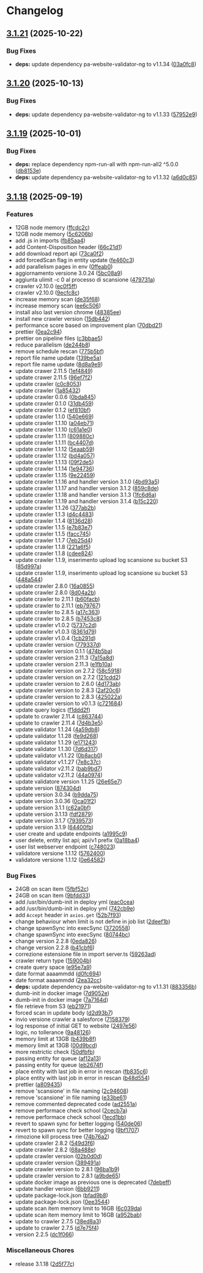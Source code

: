 # Changelog

## [3.1.21](https://github.com/italia/validator-handler/compare/v3.1.20...v3.1.21) (2025-10-22)


### Bug Fixes

* **deps:** update dependency pa-website-validator-ng to v1.1.34 ([03a0fc8](https://github.com/italia/validator-handler/commit/03a0fc8f508b33913cad6d6eec4164148e1ee7da))

## [3.1.20](https://github.com/italia/validator-handler/compare/v3.1.19...v3.1.20) (2025-10-13)


### Bug Fixes

* **deps:** update dependency pa-website-validator-ng to v1.1.33 ([57952e9](https://github.com/italia/validator-handler/commit/57952e99c5753cc714f56271736827dc90c5c40f))

## [3.1.19](https://github.com/italia/validator-handler/compare/v3.1.18...v3.1.19) (2025-10-01)


### Bug Fixes

* **deps:** replace dependency npm-run-all with npm-run-all2 ^5.0.0 ([db8153e](https://github.com/italia/validator-handler/commit/db8153efaae9c87dae200a5391e373968c32352b))
* **deps:** update dependency pa-website-validator-ng to v1.1.32 ([a6d0c85](https://github.com/italia/validator-handler/commit/a6d0c85118245518411df1c7f2ae683734733d5c))

## [3.1.18](https://github.com/italia/validator-handler/compare/v2.2.2...v3.1.18) (2025-09-19)


### Features

* 12GB node memory ([ffcdc2c](https://github.com/italia/validator-handler/commit/ffcdc2cfa22a42986750ef18475a048877c59542))
* 12GB node memory ([5c6206b](https://github.com/italia/validator-handler/commit/5c6206b8c280d4c8415e548d08dd70b67fff4ca7))
* add .js in imports ([fb85aa4](https://github.com/italia/validator-handler/commit/fb85aa40274cde6b6bc08de562373e9399b243ed))
* add Content-Disposition header ([66c21d1](https://github.com/italia/validator-handler/commit/66c21d10af12a3e64f3b01f0100f348b3818ed50))
* add download report api ([73ca0f2](https://github.com/italia/validator-handler/commit/73ca0f2230cb1f299b1eb4fae3f9da039b3dddce))
* add forcedScan flag in entity update ([fe460c3](https://github.com/italia/validator-handler/commit/fe460c3c2dba9b29056ca6ec570f273860590e78))
* add parallelism pages in env ([0ffeab0](https://github.com/italia/validator-handler/commit/0ffeab04c0ba90a5c732372ff4f4c3fee9b8222b))
* aggiornamento versione 3.0.24 ([5bc08a9](https://github.com/italia/validator-handler/commit/5bc08a9f4da1cb00970d7405c21c97578178eef2))
* aggiunta ulimit -c 0 al processo di scansione ([479731a](https://github.com/italia/validator-handler/commit/479731a8c9b16060c008b5d990e5df267bdd11d7))
* crawler v2.10.0 ([ec0f5ff](https://github.com/italia/validator-handler/commit/ec0f5ff3a7e480bc48ae7fb1e7430b57d2387425))
* crawler v2.10.0 ([9ecfc8c](https://github.com/italia/validator-handler/commit/9ecfc8cb5d148af59d0fd3a36a19e16073f8a2c7))
* increase memory scan ([de35f68](https://github.com/italia/validator-handler/commit/de35f68623ec9f509b4b70c9151da398aa5c10ec))
* increase memory scan ([ee6c506](https://github.com/italia/validator-handler/commit/ee6c5068c598cfb644e16e56fd409d46d5c22541))
* install also last version chrome ([48385ee](https://github.com/italia/validator-handler/commit/48385eeca04e5d65b4acb7f7fa2091b3dd9511fe))
* install new crawler version ([15db442](https://github.com/italia/validator-handler/commit/15db442eecf97555387f1ec3f66fda151c1fb971))
* performance score based on improvement plan ([70dbd21](https://github.com/italia/validator-handler/commit/70dbd21488664c77aa145d6a4586b6bf1be7a6e8))
* prettier ([0ea2c94](https://github.com/italia/validator-handler/commit/0ea2c94b36118fb24acfbcf07316960e4ebbf4c8))
* prettier on pipeline files ([c3bbae5](https://github.com/italia/validator-handler/commit/c3bbae51d0f16e19251b29c33331f932658a0642))
* reduce parallelism ([de244b8](https://github.com/italia/validator-handler/commit/de244b817df79ca8df0393c1602aded0a7186bf2))
* remove schedule rescan ([775b5bf](https://github.com/italia/validator-handler/commit/775b5bf82af030e5d7bafe464ce119b8e409f6d4))
* report file name update ([139be5a](https://github.com/italia/validator-handler/commit/139be5a8b80f011279d80c97da05748d256936dd))
* report file name update ([8d8a9e9](https://github.com/italia/validator-handler/commit/8d8a9e9bcab73a9031c12a20526c243c27a5ba68))
* update crawer 2.11.5 ([1ef4849](https://github.com/italia/validator-handler/commit/1ef4849d9a4c6b4ddcb0d900065bfce8122dc556))
* update crawer 2.11.5 ([96ef7f2](https://github.com/italia/validator-handler/commit/96ef7f2b5ca387f2801ced2c747989146c124548))
* update crawler ([c0c8053](https://github.com/italia/validator-handler/commit/c0c805337d4eeae55b1c2b8cd06a2fe93038f509))
* update crawler ([1a85432](https://github.com/italia/validator-handler/commit/1a85432311027b6e77863fe9a5bc0d7ebdadc3a5))
* update crawler 0.0.6 ([0bda845](https://github.com/italia/validator-handler/commit/0bda845b0c87469d11e44265d7da85e5ca6e1e95))
* update crawler 0.1.0 ([31db459](https://github.com/italia/validator-handler/commit/31db459f6209c2dd48e920abf953b108770eb727))
* update crawler 0.1.2 ([ef810bf](https://github.com/italia/validator-handler/commit/ef810bf6bb3aaf869e8c3977b1e79861eb5f0e3e))
* update crawler 1.1.0 ([540e669](https://github.com/italia/validator-handler/commit/540e6694774630bf04e8ce514548da517688a6ae))
* update crawler 1.1.10 ([a04eb71](https://github.com/italia/validator-handler/commit/a04eb715dbff81350dbcf032b2a895e670a29af3))
* update crawler 1.1.10 ([c61a1e0](https://github.com/italia/validator-handler/commit/c61a1e0a6a36add4d04f6ab9cc52643afaa81f44))
* update crawler 1.1.11 ([809880c](https://github.com/italia/validator-handler/commit/809880cbe207705d37b6057982ea5476992f8add))
* update crawler 1.1.11 ([bc4407d](https://github.com/italia/validator-handler/commit/bc4407d2dc6643caebfb658dffda62fc4b8c6e79))
* update crawler 1.1.12 ([5eaab59](https://github.com/italia/validator-handler/commit/5eaab5987cb5bbf51dcfbd28f468652c2a129578))
* update crawler 1.1.12 ([bd4a057](https://github.com/italia/validator-handler/commit/bd4a057e9e5aa512c1929e590b54ad34454d600a))
* update crawler 1.1.13 ([09f2de5](https://github.com/italia/validator-handler/commit/09f2de5b68e55d2ffd6e4cf2aaababefd2115e63))
* update crawler 1.1.14 ([1e94736](https://github.com/italia/validator-handler/commit/1e94736668b98334e6062b567ea513913d2169e8))
* update crawler 1.1.15 ([9e22459](https://github.com/italia/validator-handler/commit/9e224596ddd869bf669dc89ac55276e3a7654831))
* update crawler 1.1.16 and handler version 3.1.0 ([4bd93a5](https://github.com/italia/validator-handler/commit/4bd93a5d9776800fe433d40f461c396350618f8a))
* update crawler 1.1.17 and handler version 3.1.2 ([859c8de](https://github.com/italia/validator-handler/commit/859c8deb838f5714c1a6fc31a7fd855b9f6cc61c))
* update crawler 1.1.18 and handler version 3.1.3 ([1fc6d6a](https://github.com/italia/validator-handler/commit/1fc6d6a99730659c44dad07b54d5daee84dc598b))
* update crawler 1.1.19 and handler version 3.1.4 ([b15c220](https://github.com/italia/validator-handler/commit/b15c22048136093637af5b4ff9b68e2ffc1e9555))
* update crawler 1.1.26 ([377ab2b](https://github.com/italia/validator-handler/commit/377ab2bcb4033eb8f080da4cbf48d4466beae4d8))
* update crawler 1.1.3 ([d4c4483](https://github.com/italia/validator-handler/commit/d4c44838515467c6006baab0aa27433506c0dc58))
* update crawler 1.1.4 ([8136d28](https://github.com/italia/validator-handler/commit/8136d285124efd22f79ee28683836195320561d7))
* update crawler 1.1.5 ([e7b83e7](https://github.com/italia/validator-handler/commit/e7b83e7aa9409d0fce7ed00468c435039061f3e9))
* update crawler 1.1.5 ([facc745](https://github.com/italia/validator-handler/commit/facc7456c9a1c0da533eef68e2da63b77436ada3))
* update crawler 1.1.7 ([7eb25d4](https://github.com/italia/validator-handler/commit/7eb25d4e0f745858ff011d24df7d90e6675a3c7f))
* update crawler 1.1.8 ([221a6f5](https://github.com/italia/validator-handler/commit/221a6f59838f5ec2ef71c904b6df6a38453c3817))
* update crawler 1.1.8 ([cdee824](https://github.com/italia/validator-handler/commit/cdee824c2e63b415d8ed7d9bcea0a6780ffbdb46))
* update crawler 1.1.9, inserimento upload log scansione su bucket S3 ([85d997a](https://github.com/italia/validator-handler/commit/85d997a1bc6029505b021390b900e1637343fa69))
* update crawler 1.1.9, inserimento upload log scansione su bucket S3 ([448a544](https://github.com/italia/validator-handler/commit/448a5449df6c4267b428c8a2052e627c745c6eb9))
* update crawler 2.8.0 ([16a0855](https://github.com/italia/validator-handler/commit/16a0855dbc1702ada32403024297843dc5c718fc))
* update crawler 2.8.0 ([8d04a2b](https://github.com/italia/validator-handler/commit/8d04a2b30a6dbbcf6472e07fff04777ba51dccdc))
* update crawler to 2.11.1 ([b60facb](https://github.com/italia/validator-handler/commit/b60facbd32eaac245e1de67e1e8250b436f3d858))
* update crawler to 2.11.1 ([eb79767](https://github.com/italia/validator-handler/commit/eb7976736d04cf52f7ba5d72f9c8528d3f591f69))
* update crawler to 2.8.5 ([a17c363](https://github.com/italia/validator-handler/commit/a17c363a99f3c01b595573f9b3cbc167de758a87))
* update crawler to 2.8.5 ([b7453c8](https://github.com/italia/validator-handler/commit/b7453c829eaf3015e509740888ee387b3eb41cbc))
* update crawler v1.0.2 ([5737c2d](https://github.com/italia/validator-handler/commit/5737c2dcc5880c6526f2f7e198cb497ca08ca80d))
* update crawler v1.0.3 ([8361d79](https://github.com/italia/validator-handler/commit/8361d79270c9764d12f0d08ac6e56ab3777f6115))
* update crawler v1.0.4 ([1cb291d](https://github.com/italia/validator-handler/commit/1cb291d0027b07d4d1a2225f0a99e9ebe7d5865e))
* update crawler version ([779337d](https://github.com/italia/validator-handler/commit/779337d6a02d582dfbda59f1e453769ec36ad6a3))
* update crawler version 0.1.1 ([474b5ba](https://github.com/italia/validator-handler/commit/474b5ba459bf9d2b1b41974d9793a5d161e5d116))
* update crawler version 2.11.3 ([7a15a8d](https://github.com/italia/validator-handler/commit/7a15a8d5f47edbb0a18df31a56892e4d8a9843fd))
* update crawler version 2.11.3 ([e1fb10a](https://github.com/italia/validator-handler/commit/e1fb10aced90491e0df32806d229e2a3dbb12d4b))
* update crawler version on 2.7.2 ([58c5918](https://github.com/italia/validator-handler/commit/58c5918cda84ba915fbcabd0011cfb56d9c4ce1a))
* update crawler version on 2.7.2 ([121cdd2](https://github.com/italia/validator-handler/commit/121cdd2523eb57b69415fbb23ea00f9d8b5c5fdf))
* update crawler version to 2.6.0 ([4d173ab](https://github.com/italia/validator-handler/commit/4d173abff37aaffd88de52eb6ec6b68d223be716))
* update crawler version to 2.8.3 ([2af20c6](https://github.com/italia/validator-handler/commit/2af20c6b99f4e30906a3f9cc8c1080fbc0332044))
* update crawler version to 2.8.3 ([425022a](https://github.com/italia/validator-handler/commit/425022a774d86d8c961d0fd252f0989abea1610d))
* update crawler version to v0.1.3 ([c721684](https://github.com/italia/validator-handler/commit/c721684df59f1a9883e2a22783c4eba90b2f597f))
* update query logics ([f1ddd2f](https://github.com/italia/validator-handler/commit/f1ddd2f42885113ceacaafe71dfaeded83b3b91a))
* update to crawler 2.11.4 ([c863744](https://github.com/italia/validator-handler/commit/c863744244d160c0c2699975bd3ed6a88fbe7e73))
* update to crawler 2.11.4 ([7d4b3e5](https://github.com/italia/validator-handler/commit/7d4b3e5aa938e7191f45a5db0c8be58b4231cc03))
* update validator 1.1.24 ([4a59db8](https://github.com/italia/validator-handler/commit/4a59db8478e3e7a9cae83305917a36a3f11ad000))
* update validator 1.1.28 ([fe9d268](https://github.com/italia/validator-handler/commit/fe9d268183561fc203b3b7e4678bd2a9a6a72795))
* update validator 1.1.29 ([e171243](https://github.com/italia/validator-handler/commit/e171243f8e61e734ae83442540c9e4c7e60c01e1))
* update validator 1.1.30 ([7d6d317](https://github.com/italia/validator-handler/commit/7d6d317a5309846eae0b97d411b973437aefed21))
* update validator v1.1.22 ([0b8acb0](https://github.com/italia/validator-handler/commit/0b8acb0848e3b41c0ce461fa18bc05dffc1adbe0))
* update validator v1.1.27 ([7e8c37c](https://github.com/italia/validator-handler/commit/7e8c37c78493edaaaefdb0f13332b2cd25f1a058))
* update validator v2.11.2 ([bab9bd7](https://github.com/italia/validator-handler/commit/bab9bd764b471545334de827fb040d22b67fc0a3))
* update validator v2.11.2 ([44a0974](https://github.com/italia/validator-handler/commit/44a0974c2d2cf6d63320b0d83617b121b10c3996))
* update validatore version 1.1.25 ([26e65e7](https://github.com/italia/validator-handler/commit/26e65e7e1f47766935634dae5621d6df6470b6b9))
* update version ([874304d](https://github.com/italia/validator-handler/commit/874304dd594a85d8044f240e9ea596762eb8509f))
* update version 3.0.34 ([b9dda75](https://github.com/italia/validator-handler/commit/b9dda7570923a6edcd31134e82f529582819bc53))
* update version 3.0.36 ([0ca01f2](https://github.com/italia/validator-handler/commit/0ca01f2a9911b5408f660838ae97781cb366b058))
* update version 3.1.1 ([c62a0bf](https://github.com/italia/validator-handler/commit/c62a0bf4856c626a0bcef441348e286147cad7fd))
* update version 3.1.13 ([fdf2879](https://github.com/italia/validator-handler/commit/fdf2879d301d0800e29b79349c18db684c123c87))
* update version 3.1.7 ([7939573](https://github.com/italia/validator-handler/commit/7939573f4ca1265ccac06193c02aa20ee86ae64d))
* update version 3.1.9 ([64400fb](https://github.com/italia/validator-handler/commit/64400fb4f239daced91ec5e58641312f4b271260))
* user create and update endpoints ([a1995c9](https://github.com/italia/validator-handler/commit/a1995c9561c9fda01acb2d38ed0c2e27a7c7d839))
* user delete, entity list api; api/v1 prefix ([0a18ba4](https://github.com/italia/validator-handler/commit/0a18ba452075e409feb6aa13c3f8855721e153fa))
* user list webserver endpoint ([c748023](https://github.com/italia/validator-handler/commit/c7480236afaa417ceac57b0aee91a6629c85daf1))
* validatore versione 1.1.12 ([5762400](https://github.com/italia/validator-handler/commit/5762400b5e6694313d29cb9092d22c87f829ddcc))
* validatore versione 1.1.12 ([0e64582](https://github.com/italia/validator-handler/commit/0e64582557ae858ac57e0f28a904551aceb51478))


### Bug Fixes

* 24GB on scan item ([5fbf52c](https://github.com/italia/validator-handler/commit/5fbf52c314e8b24fa9945efdda77f8bc74beb3a3))
* 24GB on scan item ([9bfdd33](https://github.com/italia/validator-handler/commit/9bfdd33fbada5783426faaf1db9f2425b2a92976))
* add /usr/bin/dumb-init in deploy yml ([eac0cea](https://github.com/italia/validator-handler/commit/eac0ceac5524184b04f192b36daf08729fb756ff))
* add /usr/bin/dumb-init in deploy yml ([742cb9e](https://github.com/italia/validator-handler/commit/742cb9e0e35bd1e3317105d2063805cb3b2de2ac))
* add `Accept` header in `axios.get` ([52b7f93](https://github.com/italia/validator-handler/commit/52b7f932ce8674c14c886617d610bc314ce6f4b1))
* change behaviour when limit is not define in job list ([2deef1b](https://github.com/italia/validator-handler/commit/2deef1bcc2c2bb922715b08d9395db0517525c26))
* change spawnSync into execSync ([3720558](https://github.com/italia/validator-handler/commit/37205587cb10d69e37aae41c66b4ecdcd33f76f8))
* change spawnSync into execSync ([80744bc](https://github.com/italia/validator-handler/commit/80744bca149e869f5c6652eb39791b3774fee7a9))
* change version 2.2.8 ([0eda826](https://github.com/italia/validator-handler/commit/0eda826ba93490691e4be18cbb007569bc7549af))
* change version 2.2.8 ([b41cbf6](https://github.com/italia/validator-handler/commit/b41cbf6c6cafecfd13483819107a833f8a8906ff))
* correzione estensione file in import server.ts ([59263ad](https://github.com/italia/validator-handler/commit/59263ad0bf3cc4120f835d0b9b8293227c8f2bf9))
* crawler return type ([159004b](https://github.com/italia/validator-handler/commit/159004bcd958140b34e4bbba8b42f16c0c3cc1a6))
* create query space ([e95e7a9](https://github.com/italia/validator-handler/commit/e95e7a9f13228d0d3c0ead30e4c8e22c6812522e))
* date format aaaammdd ([d0fc694](https://github.com/italia/validator-handler/commit/d0fc69464b82b7aaeb4b998ecd3d5c91ea9f80da))
* date format aaaammdd ([2ea32cc](https://github.com/italia/validator-handler/commit/2ea32cc9ef0ff2e6dc52cdb0807ef0be6a1ff811))
* **deps:** update dependency pa-website-validator-ng to v1.1.31 ([883356b](https://github.com/italia/validator-handler/commit/883356b81ea3b804dce54fabdb5aaee8bb7bac94))
* dumb-init in docker image ([7d9052e](https://github.com/italia/validator-handler/commit/7d9052e061d593d376e25f202b82995e1efbfbb2))
* dumb-init in docker image ([7a7164d](https://github.com/italia/validator-handler/commit/7a7164dd9d4297da6de1b938ee9bfbf64e6635af))
* file retrieve from S3 ([eb21971](https://github.com/italia/validator-handler/commit/eb21971b4c4f01206b41adf916c202998ce997b5))
* forced scan in update body ([d2d93b7](https://github.com/italia/validator-handler/commit/d2d93b770e6e7cc22edda80639d32a8ae3beedd1))
* invio versione crawler a salesforce ([7158379](https://github.com/italia/validator-handler/commit/7158379726c4c3140e55312f605e85c10d0414cc))
* log response of initial GET to website ([2497e56](https://github.com/italia/validator-handler/commit/2497e564956e2eb3b9421196024e887ce536a8a8))
* logic, no tollerance ([9a48126](https://github.com/italia/validator-handler/commit/9a4812646d9cd0376d842539fa360e20bc1c0696))
* memory limit at 13GB ([b439b8f](https://github.com/italia/validator-handler/commit/b439b8f045ec4d9c28039177e205ad9c7331260a))
* memory limit at 13GB ([00d9bcd](https://github.com/italia/validator-handler/commit/00d9bcd0e57f3da6df5f58744ee9fc899df2d4c4))
* more restrictic check ([50dfbfb](https://github.com/italia/validator-handler/commit/50dfbfb1cbf5582915e3e62de20a54dbbef4c6c9))
* passing entity for queue ([af12a13](https://github.com/italia/validator-handler/commit/af12a138d1aae6046530aaacfa6c40eeeae6a2ac))
* passing entity for queue ([eb2674f](https://github.com/italia/validator-handler/commit/eb2674fb1e25ca4281da561efea4956a1aa07665))
* place entity with last job in error in rescan ([fb835c6](https://github.com/italia/validator-handler/commit/fb835c67be57c606e01e501ecfec7fed631ff64e))
* place entity with last job in error in rescan ([b48d554](https://github.com/italia/validator-handler/commit/b48d554ed01b155bef9acd07d4ea3dd033871648))
* prettier ([a809435](https://github.com/italia/validator-handler/commit/a80943546997a0a1ba50f81c284a35f4c4eaa571))
* remove 'scansione' in file naming ([2c94608](https://github.com/italia/validator-handler/commit/2c94608ef4bea38911434622df2c104994e4699e))
* remove 'scansione' in file naming ([e33be61](https://github.com/italia/validator-handler/commit/e33be610de317d6f1fd5f98a56be52e15c6af49f))
* remove commented deprecated code ([ad2551a](https://github.com/italia/validator-handler/commit/ad2551a7877ee52ae69a836b9c1053c8e873ada0))
* remove performace check school ([2cecb7a](https://github.com/italia/validator-handler/commit/2cecb7ae62d796935eebd36d15a5196812e1a774))
* remove performace check school ([1ecd1bb](https://github.com/italia/validator-handler/commit/1ecd1bbcad87ce29d24ebda9492d4ba0c2a8574b))
* revert to spawn sync for better logging ([540de06](https://github.com/italia/validator-handler/commit/540de066f413706e16bf1e5845898c36ae3f3864))
* revert to spawn sync for better logging ([9bf1707](https://github.com/italia/validator-handler/commit/9bf1707ec244816b88a12232d663b6eb7904b42c))
* rimozione kill process tree ([74b76a2](https://github.com/italia/validator-handler/commit/74b76a2e5e19d70e6d8577c8634a6e23a5643a3b))
* update crawler 2.8.2 ([549d3f6](https://github.com/italia/validator-handler/commit/549d3f610cd2493d7acf68e12ca147a21060df87))
* update crawler 2.8.2 ([68a488e](https://github.com/italia/validator-handler/commit/68a488ee21e931f823858ffcba8b6f57526ece5b))
* update crawler version ([02b0d0d](https://github.com/italia/validator-handler/commit/02b0d0d44c8f75889fc15f78884d17a44d917a02))
* update crawler version ([389491a](https://github.com/italia/validator-handler/commit/389491a0cc860472be586b5343868a67e11eeffa))
* update crawler version to 2.8.1 ([96ba1b9](https://github.com/italia/validator-handler/commit/96ba1b9c09dcb6f1b5c94762270ff307fea929f4))
* update crawler version to 2.8.1 ([a9bde65](https://github.com/italia/validator-handler/commit/a9bde65be6f01bf975a270742bff7e3fbbbc0bfa))
* update docker image as previous one is deprecated ([7debeff](https://github.com/italia/validator-handler/commit/7debeff04f1511f12fd10bb6901a0b7703f191c4))
* update handler version ([6bb9211](https://github.com/italia/validator-handler/commit/6bb9211fae98401cfe22ccc3cac8a6b348b5bbd7))
* update package-lock.json ([bfad9b8](https://github.com/italia/validator-handler/commit/bfad9b867bd4366247fda371a90d465939604e98))
* update package-lock.json ([0ee3544](https://github.com/italia/validator-handler/commit/0ee3544578e8c25deae0d0d928fefa284fcee692))
* update scan item memory limit to 16GB ([6c039da](https://github.com/italia/validator-handler/commit/6c039da1d4efd0a849ef4dfcb43dd711ff0ed3e1))
* update scan item memory limit to 16GB ([a952bab](https://github.com/italia/validator-handler/commit/a952babfd51d30f76d24be0d6450f27c8c0f0d5a))
* update to crawler 2.7.5 ([38ed8a3](https://github.com/italia/validator-handler/commit/38ed8a34d574255f6bc1f079e8bb41ca8cd353fa))
* update to crawler 2.7.5 ([d7e75f4](https://github.com/italia/validator-handler/commit/d7e75f41cebce94b317febb28b935752e0aaf624))
* version 2.2.5 ([dc1f066](https://github.com/italia/validator-handler/commit/dc1f06686241874a1c1e2282c95a8b4845da92a5))


### Miscellaneous Chores

* release 3.1.18 ([2d5f77c](https://github.com/italia/validator-handler/commit/2d5f77c222bfeba30be3126511a810ea3dbc70cc))
